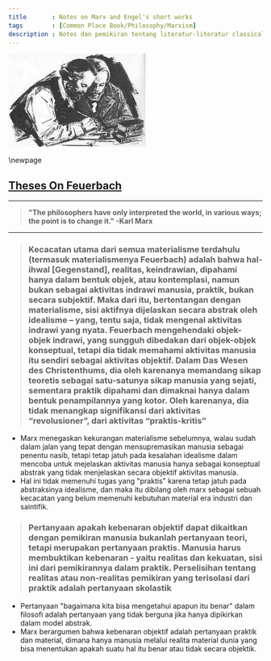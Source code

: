 ```yaml
---
title       : Notes on Marx and Engel's short works
tags        : [Common Place Book/Philosophy/Marxism]
description : Notes dan pemikiran tentang literatur-literatur classical marxisme
---
```


![Marx and Engel's portrait](MandE.jpg)

\newpage

## [Theses On Feuerbach](https://www.marxists.org/archive/marx/works/1845/theses/theses.htm)

---

>**"The philosophers have only interpreted the world, in various ways; the point is to change it." -Karl Marx**

---

> ### Kecacatan utama dari semua materialisme terdahulu (termasuk materialismenya Feuerbach) adalah bahwa hal-ihwal [Gegenstand], realitas, keindrawian, dipahami hanya dalam bentuk objek, atau kontemplasi, namun bukan sebagai aktivitas indrawi manusia, praktik, bukan secara subjektif. Maka dari itu, bertentangan dengan materialisme, sisi aktifnya dijelaskan secara abstrak oleh idealisme – yang, tentu saja, tidak mengenal aktivitas indrawi yang nyata. Feuerbach mengehendaki objek-objek indrawi, yang sungguh dibedakan dari objek-objek konseptual, tetapi dia tidak memahami aktivitas manusia itu sendiri sebagai aktivitas objektif. Dalam Das Wesen des Christenthums, dia oleh karenanya memandang sikap teoretis sebagai satu-satunya sikap manusia yang sejati, sementara praktik dipahami dan dimaknai hanya dalam bentuk penampilannya yang kotor. Oleh karenanya, dia tidak menangkap signifikansi dari aktivitas “revolusioner”, dari aktivitas “praktis-kritis”

- Marx menegaskan kekurangan materialisme sebelumnya, walau sudah dalam jalan yang tepat dengan mensupremasikan manusia sebagai penentu nasib, tetapi tetap jatuh pada kesalahan idealisme dalam mencoba untuk mejelaskan aktivitas manusia hanya sebagai konseptual abstrak yang tidak menjelaskan secara objektif aktivitas manusia.
- Hal ini tidak memenuhi tugas yang "praktis" karena tetap jatuh pada abstraksinya idealisme, dan maka itu dibilang oleh marx sebagai sebuah kecacatan yang belum memenuhi kebutuhan material era industri dan saintifik.

> ### Pertanyaan apakah kebenaran objektif dapat dikaitkan dengan pemikiran manusia bukanlah pertanyaan teori, tetapi merupakan pertanyaan praktis. Manusia harus membuktikan kebenaran - yaitu realitas dan kekuatan, sisi ini dari pemikirannya dalam praktik. Perselisihan tentang realitas atau non-realitas pemikiran yang terisolasi dari praktik adalah pertanyaan skolastik

- Pertanyaan "bagaimana kita bisa mengetahui apapun itu benar" dalam filosofi adalah pertanyaan yang tidak berguna jika hanya dipikirkan dalam model abstrak.
- Marx berargumen bahwa kebenaran objektif adalah pertanyaan praktik dan material, dimana hanya manusia melalui realita material dunia yang bisa menentukan apakah suatu hal itu benar atau tidak secara objektik.

> ### 
